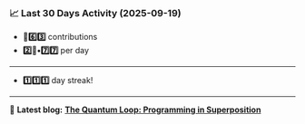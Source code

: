 <!--START_STATS-->
### 📈 Last 30 Days Activity (2025-09-19)  
- **🎱6️⃣3️⃣** contributions  
- **2️⃣🎱•7️⃣7️⃣** per day
---
- **1️⃣1️⃣1️⃣** day streak!
---
📝 **Latest blog:** [**The Quantum Loop: Programming in Superposition**](https://andriak.com/blog/quantum-loop)
<!--END_STATS-->
